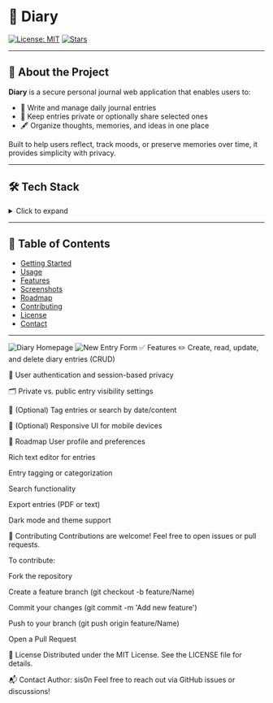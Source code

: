# 📔 Diary

[![License: MIT](https://img.shields.io/badge/License-MIT-blue.svg)](LICENSE)
[![Stars](https://img.shields.io/github/stars/sis0n/Diary?style=social)](https://github.com/sis0n/Diary/stargazers)

---

## 🚀 About the Project

**Diary** is a secure personal journal web application that enables users to:

- 📅 Write and manage daily journal entries  
- 🔐 Keep entries private or optionally share selected ones  
- 🖋️ Organize thoughts, memories, and ideas in one place

Built to help users reflect, track moods, or preserve memories over time, it provides simplicity with privacy.

---

## 🛠️ Tech Stack

<details>
<summary>Click to expand</summary>

<div align="left">
  <img src="https://cdn.jsdelivr.net/gh/devicons/devicon/icons/javascript/javascript-original.svg" title="JavaScript" alt="JavaScript" width="40" height="40"/>
  <img src="https://cdn.jsdelivr.net/gh/devicons/devicon/icons/react/react-original.svg" title="React" alt="React" width="40" height="40"/>
  <img src="https://cdn.jsdelivr.net/gh/devicons/devicon/icons/nodejs/nodejs-original.svg" title="Node.js" alt="Node.js" width="40" height="40"/>
  <img src="https://cdn.jsdelivr.net/gh/devicons/devicon/icons/express/express-original.svg" title="Express" alt="Express" width="40" height="40"/>
  <img src="https://cdn.jsdelivr.net/gh/devicons/devicon/icons/mongodb/mongodb-original.svg" title="MongoDB" alt="MongoDB" width="40" height="40"/>
  <img src="https://cdn.jsdelivr.net/gh/devicons/devicon/icons/html5/html5-original.svg" title="HTML5" alt="HTML" width="40" height="40"/>
  <img src="https://cdn.jsdelivr.net/gh/devicons/devicon/icons/css3/css3-plain.svg" title="CSS3" alt="CSS" width="40" height="40"/>
  <img src="https://cdn.jsdelivr.net/gh/devicons/devicon/icons/git/git-original.svg" title="Git" alt="Git" width="40" height="40"/>
</div>

</details>

---

## 📂 Table of Contents

- [Getting Started](#-getting-started)  
- [Usage](#-usage)  
- [Features](#-features)  
- [Screenshots](#-screenshots)  
- [Roadmap](#-roadmap)  
- [Contributing](#-contributing)  
- [License](#-license)  
- [Contact](#-contact)

---


![Diary Homepage](./assets/screenshots/homepage.png)
![New Entry Form](./assets/screenshots/new-entry.png)
✅ Features
✏️ Create, read, update, and delete diary entries (CRUD)

🔐 User authentication and session-based privacy

🗂️ Private vs. public entry visibility settings

📑 (Optional) Tag entries or search by date/content

📱 (Optional) Responsive UI for mobile devices

🧭 Roadmap
 User profile and preferences

 Rich text editor for entries

 Entry tagging or categorization

 Search functionality

 Export entries (PDF or text)

 Dark mode and theme support

🤝 Contributing
Contributions are welcome! Feel free to open issues or pull requests.

To contribute:

Fork the repository

Create a feature branch (git checkout -b feature/Name)

Commit your changes (git commit -m 'Add new feature')

Push to your branch (git push origin feature/Name)

Open a Pull Request

📄 License
Distributed under the MIT License. See the LICENSE file for details.

📬 Contact
Author: sis0n
Feel free to reach out via GitHub issues or discussions!
